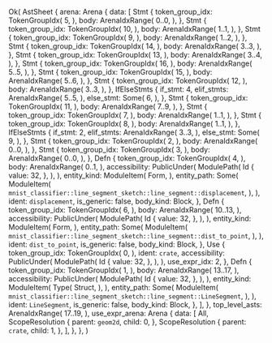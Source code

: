 Ok(
    AstSheet {
        arena: Arena {
            data: [
                Stmt {
                    token_group_idx: TokenGroupIdx(
                        5,
                    ),
                    body: ArenaIdxRange(
                        0..0,
                    ),
                },
                Stmt {
                    token_group_idx: TokenGroupIdx(
                        10,
                    ),
                    body: ArenaIdxRange(
                        1..1,
                    ),
                },
                Stmt {
                    token_group_idx: TokenGroupIdx(
                        9,
                    ),
                    body: ArenaIdxRange(
                        1..2,
                    ),
                },
                Stmt {
                    token_group_idx: TokenGroupIdx(
                        14,
                    ),
                    body: ArenaIdxRange(
                        3..3,
                    ),
                },
                Stmt {
                    token_group_idx: TokenGroupIdx(
                        13,
                    ),
                    body: ArenaIdxRange(
                        3..4,
                    ),
                },
                Stmt {
                    token_group_idx: TokenGroupIdx(
                        16,
                    ),
                    body: ArenaIdxRange(
                        5..5,
                    ),
                },
                Stmt {
                    token_group_idx: TokenGroupIdx(
                        15,
                    ),
                    body: ArenaIdxRange(
                        5..6,
                    ),
                },
                Stmt {
                    token_group_idx: TokenGroupIdx(
                        12,
                    ),
                    body: ArenaIdxRange(
                        3..3,
                    ),
                },
                IfElseStmts {
                    if_stmt: 4,
                    elif_stmts: ArenaIdxRange(
                        5..5,
                    ),
                    else_stmt: Some(
                        6,
                    ),
                },
                Stmt {
                    token_group_idx: TokenGroupIdx(
                        11,
                    ),
                    body: ArenaIdxRange(
                        7..9,
                    ),
                },
                Stmt {
                    token_group_idx: TokenGroupIdx(
                        7,
                    ),
                    body: ArenaIdxRange(
                        1..1,
                    ),
                },
                Stmt {
                    token_group_idx: TokenGroupIdx(
                        8,
                    ),
                    body: ArenaIdxRange(
                        1..1,
                    ),
                },
                IfElseStmts {
                    if_stmt: 2,
                    elif_stmts: ArenaIdxRange(
                        3..3,
                    ),
                    else_stmt: Some(
                        9,
                    ),
                },
                Stmt {
                    token_group_idx: TokenGroupIdx(
                        2,
                    ),
                    body: ArenaIdxRange(
                        0..0,
                    ),
                },
                Stmt {
                    token_group_idx: TokenGroupIdx(
                        3,
                    ),
                    body: ArenaIdxRange(
                        0..0,
                    ),
                },
                Defn {
                    token_group_idx: TokenGroupIdx(
                        4,
                    ),
                    body: ArenaIdxRange(
                        0..1,
                    ),
                    accessibility: PublicUnder(
                        ModulePath(
                            Id {
                                value: 32,
                            },
                        ),
                    ),
                    entity_kind: ModuleItem(
                        Form,
                    ),
                    entity_path: Some(
                        ModuleItem(
                            `mnist_classifier::line_segment_sketch::line_segment::displacement`,
                        ),
                    ),
                    ident: `displacement`,
                    is_generic: false,
                    body_kind: Block,
                },
                Defn {
                    token_group_idx: TokenGroupIdx(
                        6,
                    ),
                    body: ArenaIdxRange(
                        10..13,
                    ),
                    accessibility: PublicUnder(
                        ModulePath(
                            Id {
                                value: 32,
                            },
                        ),
                    ),
                    entity_kind: ModuleItem(
                        Form,
                    ),
                    entity_path: Some(
                        ModuleItem(
                            `mnist_classifier::line_segment_sketch::line_segment::dist_to_point`,
                        ),
                    ),
                    ident: `dist_to_point`,
                    is_generic: false,
                    body_kind: Block,
                },
                Use {
                    token_group_idx: TokenGroupIdx(
                        0,
                    ),
                    ident: `crate`,
                    accessibility: PublicUnder(
                        ModulePath(
                            Id {
                                value: 32,
                            },
                        ),
                    ),
                    use_expr_idx: 2,
                },
                Defn {
                    token_group_idx: TokenGroupIdx(
                        1,
                    ),
                    body: ArenaIdxRange(
                        13..17,
                    ),
                    accessibility: PublicUnder(
                        ModulePath(
                            Id {
                                value: 32,
                            },
                        ),
                    ),
                    entity_kind: ModuleItem(
                        Type(
                            Struct,
                        ),
                    ),
                    entity_path: Some(
                        ModuleItem(
                            `mnist_classifier::line_segment_sketch::line_segment::LineSegment`,
                        ),
                    ),
                    ident: `LineSegment`,
                    is_generic: false,
                    body_kind: Block,
                },
            ],
        },
        top_level_asts: ArenaIdxRange(
            17..19,
        ),
        use_expr_arena: Arena {
            data: [
                All,
                ScopeResolution {
                    parent: `geom2d`,
                    child: 0,
                },
                ScopeResolution {
                    parent: `crate`,
                    child: 1,
                },
            ],
        },
    },
)